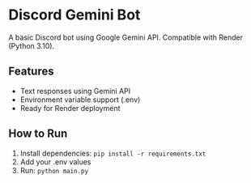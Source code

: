 # Discord Gemini Bot

A basic Discord bot using Google Gemini API. Compatible with Render (Python 3.10).

## Features
- Text responses using Gemini API
- Environment variable support (.env)
- Ready for Render deployment

## How to Run
1. Install dependencies: `pip install -r requirements.txt`
2. Add your .env values
3. Run: `python main.py`